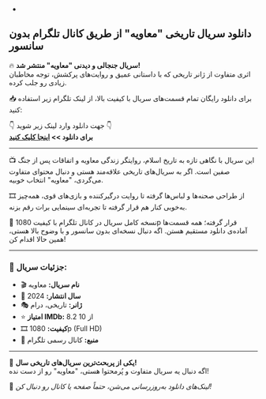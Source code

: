 -
## دانلود سریال تاریخی "معاویه" از طریق کانال تلگرام بدون سانسور

🔥 **سریال جنجالی و دیدنی "معاویه" منتشر شد!**  
اثری متفاوت از ژانر تاریخی که با داستانی عمیق و روایت‌های پرکشش، توجه مخاطبان زیادی رو جلب کرده.

📥 برای دانلود رایگان تمام قسمت‌های سریال با کیفیت بالا، از لینک تلگرام زیر استفاده کنید:

👇 جهت دانلود وارد لینک زیر شوید 👇  
**برای دانلود >> [اینجا کلیک کنید](//netfonix.com/the-best-satellite-tv-channels-for-sports-movies-series-more/)**

---


📺 این سریال با نگاهی تازه به تاریخ اسلام، روایتگر زندگی معاویه و اتفاقات پس از جنگ صفین است. اگر به سریال‌های تاریخی علاقه‌مند هستی و دنبال محتوای متفاوت می‌گردی، "معاویه" انتخاب خوبیه.

🎞️ از طراحی صحنه‌ها و لباس‌ها گرفته تا روایت درگیرکننده و بازی‌های قوی، همه‌چیز به‌خوبی کنار هم قرار گرفته تا تجربه‌ای سینمایی برات رقم بزنه.

📲 نسخه کامل سریال در کانال تلگرام با کیفیت 1080p قرار گرفته؛ همه قسمت‌ها آماده‌ی دانلود مستقیم هستن. اگه دنبال نسخه‌ای بدون سانسور و با وضوح بالا هستی، همین حالا اقدام کن!

---

### 📌 جزئیات سریال:

- 🎬 **نام سریال:** معاویه  
- 📆 **سال انتشار:** 2024  
- 🎭 **ژانر:** تاریخی، درام  
- ⭐ **امتیاز IMDb:** 8.2 از 10  
- 🎞️ **کیفیت:** 1080p (Full HD)  
- 📲 **منبع:** کانال رسمی تلگرام

---

🚀 **یکی از پربحث‌ترین سریال‌های تاریخی سال!**  
اگه دنبال یه سریال متفاوت و پُرمحتوا هستی، "معاویه" رو از دست نده!

📌 *لینک‌های دانلود به‌روزرسانی می‌شن، حتماً صفحه یا کانال رو دنبال کن!*
